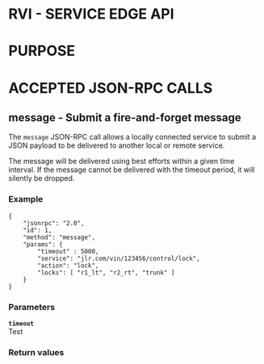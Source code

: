 # RVI - SERVICE EDGE API

# PURPOSE

# ACCEPTED JSON-RPC CALLS

## message - Submit a fire-and-forget message


The ```message``` JSON-RPC call allows a locally connected service to submit a
JSON payload to be delivered to another local or remote service.

The message will be delivered using best efforts within a given time
interval. If the message cannot be delivered with the timeout period,
it will silently be dropped.


### Example

    {
        "jsonrpc": "2.0",
        "id": 1,
        "method": "message",
        "params": {
			"timeout" : 5000,
			"service": "jlr.com/vin/123456/control/lock",
			"action": "lock",
			"locks": [ "r1_lt", "r2_rt", "trunk" ]
		}
    }
	



### Parameters

**```timeout```**<br>
Test




### Return values

